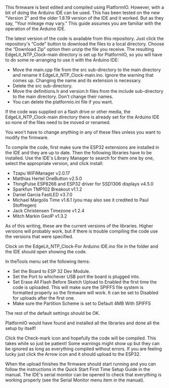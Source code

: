 
This firmware is best edited and compiled using PlatformIO. However, with a bit of doing the Arduino IDE can be used. This has been tested on the new "Version 2" and the older 1.8.19 version of the IDE and it worked. But as they say, “Your mileage may vary.”
This guide assumes you are familiar with the operation of the Arduino IDE.

The latest version of the code is available from this repository. 
Just click the repository's “Code” button to download the files to a local directory. Choose the “Download Zip” option then unzip the file you receive. 
The resulting EdgeLit_NTP_Clock-main directory is set up for PlatformIO, so you will have to do some re-arranging to use it with the Arduino IDE:
- Move the main.cpp file from the src sub-directory to the main directory and rename it EdgeLit_NTP_Clock-main.ino. Ignore the warning that comes up. Changing the name and its extension is necessary. 
- Delete the src sub-directory.
- Move the definitions.h and version.h files from the include sub-directory to the main directory. Don't change their names. 
- You can delete the platformio.ini file if you want. 

If the code was supplied on a flash drive or other media, the EdgeLit_NTP_Clock-main directory there is already set for the Arduino IDE so none of the files need to be moved or renamed.

You won't have to change anything in any of these files unless you want to modify the firmware.

To compile the code, first make sure the ESP32 extensions are installed in the IDE and they are up to date. 
Then the following libraries have to be installed. Use the IDE's Library Manager to search for them one by one, select the appropriate version, and click install:  

- Tzapu WiFiManager v2.0.17
- Matthias Hertel OneButton v2.5.0   
- ThingPulse ESP8266 and ESP32 driver for SSD1306 displays v4.5.0
- Sparkfun TMP102 Breakout v1.1.2
- Daniel Garcia FastLED v3.7.0
- Michael Margolis Time v1.6.1  (you may also see it credited to Paul Stoffregen) 
- Jack Christensen Timezone v1.2.4
- Mitch Markin GeoIP v1.3.2

As of this writing, these are the current versions of the libraries. Higher versions will probably work, but if there is trouble compiling the code use the versions that were specified.

Clock on the EdgeLit_NTP_Clock-For Arduino IDE.ino file in the folder and the IDE should open showing the code.

In theTools menu set the following items:
- Set the Board to ESP 32 Dev Module.
- Set the Port to whichever USB port the board is plugged into.
- Set Erase All Flash Before Sketch Upload to Enabled the first time the code is uploaded.
  This will make sure the SPIFFS file system is formatted properly so the firmware will work.
  It can be set to Disabled for uploads after the first one.  
- Make sure the Partition Scheme is set to Default 4MB With SPIFFS

The rest of the default settings should be OK.

PlatformIO would have found and installed all the libraries and done all the setup by itself!

Click the Check-mark icon and hopefully the code will be compiled. This takes while so just be patient! 
Some warnings might show up but they can be ignored as long as everything compiled without errors. 
If you are feeling lucky just click the Arrow icon and it should upload to the ESP32. 

When the upload finishes the firmware should start running and you can follow the instructions in the Quick Start First Time Setup Guide in the manual. The IDE's serial monitor can be opened to check that everything is working properly (see the Serial Monitor menu item in the manual).
